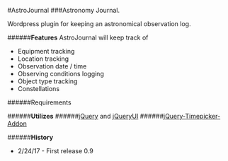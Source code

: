 #AstroJournal
###Astronomy Journal.

Wordpress plugin for keeping an astronomical observation log.

######**Features**
AstroJournal will keep track of 
- Equipment tracking
- Location tracking
- Observation date / time
- Observing conditions logging
- Object type tracking
- Constellations

######Requirements

######**Utilizes**
######[jQuery](https://jquery.com) and [jQueryUI](https://jqueryui.com)
######[jQuery-Timepicker-Addon](https://github.com/trentrichardson/jQuery-Timepicker-Addon)

######**History**
* 2/24/17 - First release 0.9

